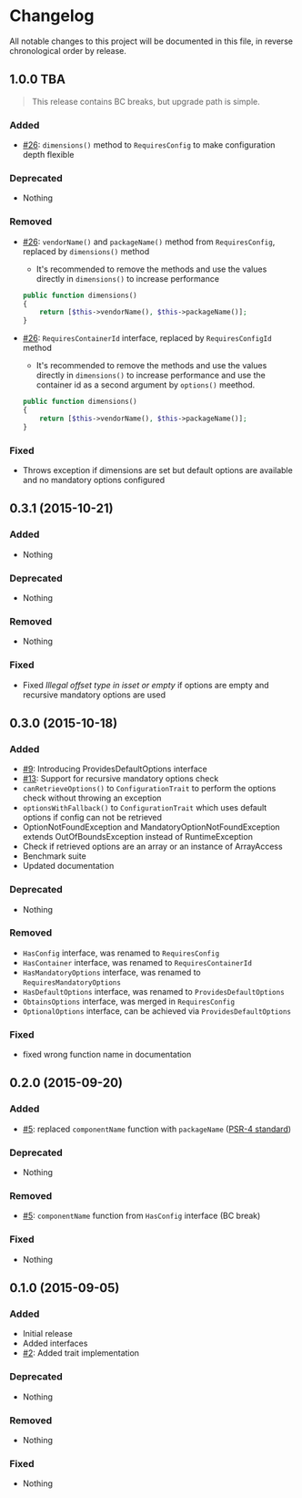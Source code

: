 # Changelog

All notable changes to this project will be documented in this file, in reverse chronological order by release.

## 1.0.0 TBA

> This release contains BC breaks, but upgrade path is simple.

### Added

* [#26](https://github.com/sandrokeil/interop-config/pull/26): `dimensions()` method to `RequiresConfig` to make configuration depth flexible

### Deprecated

* Nothing

### Removed

* [#26](https://github.com/sandrokeil/interop-config/pull/26): `vendorName()` and `packageName()` method from `RequiresConfig`, replaced by `dimensions()` method
    * It's recommended to remove the methods and use the values directly in `dimensions()` to increase performance

    ```php
    public function dimensions()
    {
        return [$this->vendorName(), $this->packageName()];
    }
    ```

* [#26](https://github.com/sandrokeil/interop-config/pull/26): `RequiresContainerId` interface, replaced by `RequiresConfigId` method
    * It's recommended to remove the methods and use the values directly in `dimensions()` to increase performance and use the container id as a second argument by `options()` meethod.

    ```php
    public function dimensions()
    {
        return [$this->vendorName(), $this->packageName()];
    }
    ```

### Fixed

* Throws exception if dimensions are set but default options are available and no mandatory options configured

## 0.3.1 (2015-10-21)

### Added

* Nothing

### Deprecated

* Nothing

### Removed

* Nothing

### Fixed

* Fixed *Illegal offset type in isset or empty* if options are empty and recursive mandatory options are used

## 0.3.0 (2015-10-18)

### Added

* [#9](https://github.com/sandrokeil/interop-config/issues/9): Introducing ProvidesDefaultOptions interface
* [#13](https://github.com/sandrokeil/interop-config/issues/13): Support for recursive mandatory options check
* `canRetrieveOptions()` to `ConfigurationTrait` to perform the options check without throwing an exception 
* `optionsWithFallback()` to `ConfigurationTrait` which uses default options if config can not be retrieved
* OptionNotFoundException and MandatoryOptionNotFoundException extends OutOfBoundsException instead of RuntimeException
* Check if retrieved options are an array or an instance of ArrayAccess
* Benchmark suite
* Updated documentation

### Deprecated

* Nothing

### Removed

* `HasConfig` interface, was renamed to `RequiresConfig`
* `HasContainer` interface, was renamed to `RequiresContainerId`
* `HasMandatoryOptions` interface, was renamed to `RequiresMandatoryOptions`
* `HasDefaultOptions` interface, was renamed to `ProvidesDefaultOptions`
* `ObtainsOptions` interface, was merged in `RequiresConfig`
* `OptionalOptions` interface, can be achieved via `ProvidesDefaultOptions`

### Fixed

* fixed wrong function name in documentation

## 0.2.0 (2015-09-20)

### Added

* [#5](https://github.com/sandrokeil/interop-config/issues/5): replaced `componentName` function with `packageName` ([PSR-4 standard](https://github.com/php-fig/fig-standards/blob/master/accepted/PSR-4-autoloader-meta.md#package-oriented-autoloading))

### Deprecated

* Nothing

### Removed

* [#5](https://github.com/sandrokeil/interop-config/issues/5): `componentName` function from `HasConfig` interface (BC break)

### Fixed

* Nothing

## 0.1.0 (2015-09-05)

### Added
* Initial release
* Added interfaces
* [#2](https://github.com/sandrokeil/interop-config/issues/2): Added trait implementation

### Deprecated

* Nothing

### Removed

* Nothing

### Fixed

* Nothing
